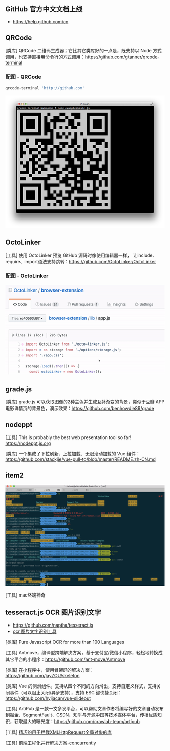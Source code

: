 ## GitHub 官方中文文档上线
- https://help.github.com/cn
## QRCode

[类库] QRCode 二维码生成器；它比其它类库好的一点是，既支持以 Node 方式调用，也支持直接用命令行的方式调用：https://github.com/gtanner/qrcode-terminal

### 配图 - QRCode

```bash
qrcode-terminal 'http://github.com'
```

![17369632e706e67.png](../../images/17369632e706e67.png)

## OctoLinker

[工具] 使用 OctoLinker 预览 GitHub 源码时像使用编辑器一样，
让include、require、import语法支持跳转：https://github.com/OctoLinker/OctoLinker

### 配图 - OctoLinker
![3427505.gif](../../images/3427505.gif)

## grade.js

[类库] grade.js 可以获取图像的2种主色并生成互补渐变的背景，类似于豆瓣 APP 电影详情页的背景色，演示效果：https://github.com/benhowdle89/grade

## nodeppt

[工具] This is probably the best web presentation tool so far! https://nodeppt.js.org

[类库] 一个集成了下拉刷新、上拉加载、无限滚动加载的 Vue 组件：https://github.com/stackjie/vue-pull-to/blob/master/README.zh-CN.md

## item2

![WX20190627.png](../../images/WX20190627.png)

[工具] mac终端神奇

## tesseract.js OCR 图片识别文字

- https://github.com/naptha/tesseract.js
- [ocr 图片文字识别工具](https://juejin.im/post/5d2354b75188254f020dbe8b?utm_source=gold_browser_extension)

[类库] Pure Javascript OCR for more than 100 Languages

[工具] Antmove，编译型跨端解决方案，基于支付宝/微信小程序，轻松地转换成其它平台的小程序：https://github.com/ant-move/Antmove

[类库] 在小程序中，使用骨架屏的解决方案：https://github.com/jayZOU/skeleton

[类库] Vue 的侧滑组件。支持从四个不同的方向滑出，支持自定义样式，支持关闭事件（可以阻止关闭/异步支持），支持 ESC 键快捷关闭：https://github.com/hyjiacan/vue-slideout

[工具] ArtiPub 是一款一文多发平台，可以帮助文章作者将编写好的文章自动发布到掘金、SegmentFault、CSDN、知乎与开源中国等技术媒体平台，传播优质知识，获取最大的曝光度：https://github.com/crawlab-team/artipub

[工具] [精巧的用于拦截XMLHttpRequest全局对象的库](https://github.com/wendux/Ajax-hook)

[工具] [前端工程化并行解决方案-concurrently](https://github.com/kimmobrunfeldt/concurrently)
